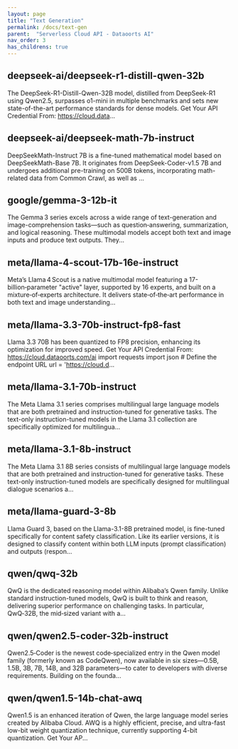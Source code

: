 ```yaml
---
layout: page
title: "Text Generation"
permalink: /docs/text-gen
parent:  "Serverless Cloud API - Dataoorts AI"
nav_order: 3
has_childrens: true
---
```


## deepseek-ai/deepseek-r1-distill-qwen-32b 
The DeepSeek-R1-Distill-Qwen-32B model, distilled from DeepSeek-R1 using Qwen2.5, surpasses o1-mini in multiple benchmarks and sets new state-of-the-art performance standards for dense models. Get Your API Credential From: https://cloud.data...

## deepseek-ai/deepseek-math-7b-instruct 
DeepSeekMath-Instruct 7B is a fine-tuned mathematical model based on DeepSeekMath-Base 7B. It originates from DeepSeek-Coder-v1.5 7B and undergoes additional pre-training on 500B tokens, incorporating math-related data from Common Crawl, as well as ...

## google/gemma-3-12b-it 
The Gemma 3 series excels across a wide range of text-generation and image-comprehension tasks—such as question‑answering, summarization, and logical reasoning. These multimodal models accept both text and image inputs and produce text outputs. They...

## meta/llama-4-scout-17b-16e-instruct 
Meta’s Llama 4 Scout is a native multimodal model featuring a 17-billion‑parameter "active" layer, supported by 16 experts, and built on a mixture‑of‑experts architecture. It delivers state‑of‑the‑art performance in both text and image understanding...
 
## meta/llama-3.3-70b-instruct-fp8-fast 
Llama 3.3 70B has been quantized to FP8 precision, enhancing its optimization for improved speed. Get Your API Credential From: https://cloud.dataoorts.com/ai import requests import json # Define the endpoint URL url = 'https://cloud.d...
 
## meta/llama-3.1-70b-instruct 
The Meta Llama 3.1 series comprises multilingual large language models that are both pretrained and instruction-tuned for generative tasks. The text-only instruction-tuned models in the Llama 3.1 collection are specifically optimized for multilingua...

## meta/llama-3.1-8b-instruct 
The Meta Llama 3.1 8B series consists of multilingual large language models that are both pretrained and instruction-tuned for generative tasks. These text-only instruction-tuned models are specifically designed for multilingual dialogue scenarios a...

## meta/llama-guard-3-8b 
Llama Guard 3, based on the Llama-3.1-8B pretrained model, is fine-tuned specifically for content safety classification. Like its earlier versions, it is designed to classify content within both LLM inputs (prompt classification) and outputs (respon...

## qwen/qwq-32b 
QwQ is the dedicated reasoning model within Alibaba’s Qwen family. Unlike standard instruction-tuned models, QwQ is built to think and reason, delivering superior performance on challenging tasks. In particular, QwQ‑32B, the mid‑sized variant with a...

## qwen/qwen2.5-coder-32b-instruct 
Qwen2.5‑Coder is the newest code‑specialized entry in the Qwen model family (formerly known as CodeQwen), now available in six sizes—0.5B, 1.5B, 3B, 7B, 14B, and 32B parameters—to cater to developers with diverse requirements. Building on the founda...
 
## qwen/qwen1.5-14b-chat-awq 
Qwen1.5 is an enhanced iteration of Qwen, the large language model series created by Alibaba Cloud. AWQ is a highly efficient, precise, and ultra-fast low-bit weight quantization technique, currently supporting 4-bit quantization. Get Your AP...
